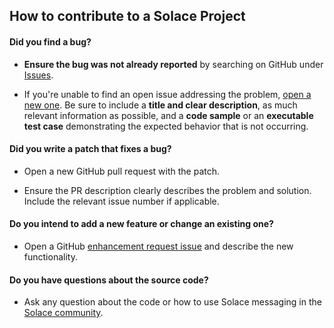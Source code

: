 ## How to contribute to a Solace Project

#### **Did you find a bug?**

* **Ensure the bug was not already reported** by searching on GitHub under [Issues](https://github.com/SolaceSamples/solace-samples-jms/issues).

* If you're unable to find an open issue addressing the problem, [open a new one](https://github.com/SolaceSamples/solace-samples-jms/issues/new). Be sure to include a **title and clear description**, as much relevant information as possible, and a **code sample** or an **executable test case** demonstrating the expected behavior that is not occurring.

#### **Did you write a patch that fixes a bug?**

* Open a new GitHub pull request with the patch.

* Ensure the PR description clearly describes the problem and solution. Include the relevant issue number if applicable.

#### **Do you intend to add a new feature or change an existing one?**

* Open a GitHub [enhancement request issue](https://github.com/SolaceSamples/solace-samples-jms/issues/new) and describe the new functionality.

#### **Do you have questions about the source code?**

* Ask any question about the code or how to use Solace messaging in the [Solace community](http://dev.solace.com/community/).
